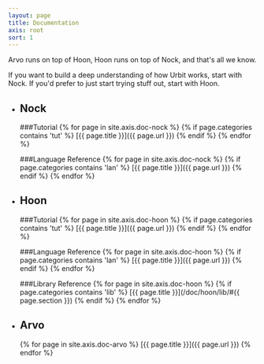 ```yaml
---
layout: page
title: Documentation
axis: root
sort: 1
---
```


Arvo runs on top of Hoon, Hoon runs on top of Nock, and that's all we know.

If you want to build a deep understanding of how Urbit works, start with Nock. If you'd prefer to just start trying stuff out, start with Hoon. 

+   <h2>Nock</h2>

    ###Tutorial
    {% for page in site.axis.doc-nock %}
    {% if page.categories contains 'tut' %}
    [{{ page.title }}]({{ page.url }})
    {% endif %}
    {% endfor %}

    ###Language Reference
    {% for page in site.axis.doc-nock %}
    {% if page.categories contains 'lan' %}
    [{{ page.title }}]({{ page.url }})
    {% endif %}
    {% endfor %}

+   <h2>Hoon</h2>

    ###Tutorial
    {% for page in site.axis.doc-hoon %}
    {% if page.categories contains 'tut' %}
    [{{ page.title }}]({{ page.url }})
    {% endif %}
    {% endfor %}

    ###Language Reference
    {% for page in site.axis.doc-hoon %}
    {% if page.categories contains 'lan' %}
    [{{ page.title }}]({{ page.url }})
    {% endif %}
    {% endfor %}

    ###Library Reference
    {% for page in site.axis.doc-hoon %}
    {% if page.categories contains 'lib' %}
    [{{ page.title }}](/doc/hoon/lib/#{{ page.section }})
    {% endif %}
    {% endfor %}

+   <h2>Arvo</h2>
    {% for page in site.axis.doc-arvo %}
    [{{ page.title }}]({{ page.url }})
    {% endfor %}


<!-- <hr>
<h2>The Urban Reference Manual</h2>
<hr>
<div class="posts">
      <li><a href="/setup">Chapter I (Setup)</a></li>
{% for post in site.posts reversed %}
  {% if post.categories contains 'doc' %}
      <li><a href="{{ post.url }}">{{ post.title }}</a></li>
  {% endif %}
{% endfor %}

</div>
<hr>
<h2><a href="/bestiary">The Urban Bestiary</a></h2>
<hr>
<h2><a href="/tutorial">Tutorial</a></h2>
<hr>
 -->
